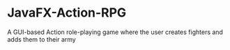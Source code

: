 # JavaFX-Action-RPG
A GUI-based Action role-playing game where the user creates fighters and adds them to their army
